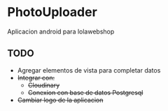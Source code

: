 PhotoUploader
=============

Aplicacion android para lolawebshop


TODO
---
* Agregar elementos de vista para completar datos
* ~~Integrar con:~~
  * ~~Cloudinary~~
  * ~~Conexion con base de datos Postgresql~~
* ~~Cambiar logo de la aplicacion~~


